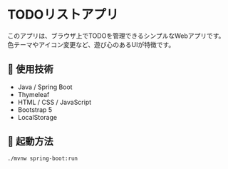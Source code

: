 # TODOリストアプリ

このアプリは、ブラウザ上でTODOを管理できるシンプルなWebアプリです。  
色テーマやアイコン変更など、遊び心のあるUIが特徴です。

## 🔧 使用技術

- Java / Spring Boot
- Thymeleaf
- HTML / CSS / JavaScript
- Bootstrap 5
- LocalStorage

## 🚀 起動方法

```bash
./mvnw spring-boot:run
